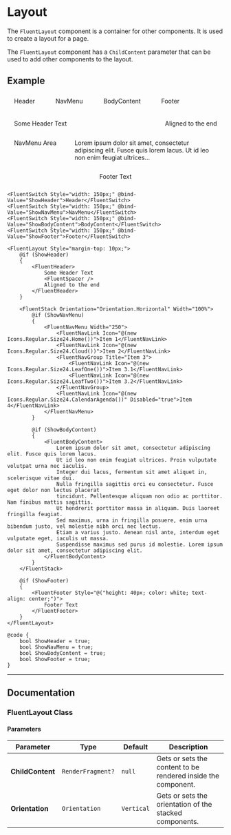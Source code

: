 # Layout

The `FluentLayout` component is a container for other components. It is used to create a layout for a page.

The `FluentLayout` component has a `ChildContent` parameter that can be used to add other components to the layout.

## Example

<div style="display: flex; gap: 1rem; margin-bottom: 1rem;">
    <!-- These are just visual placeholders, not functional switches -->
    <div style="display: inline-block; padding: 0.5rem 1rem; background-color: var(--neutral-fill-stealth-rest); border-radius: 99px;">Header</div>
    <div style="display: inline-block; padding: 0.5rem 1rem; background-color: var(--neutral-fill-stealth-rest); border-radius: 99px;">NavMenu</div>
    <div style="display: inline-block; padding: 0.5rem 1rem; background-color: var(--neutral-fill-stealth-rest); border-radius: 99px;">BodyContent</div>
    <div style="display: inline-block; padding: 0.5rem 1rem; background-color: var(--neutral-fill-stealth-rest); border-radius: 99px;">Footer</div>
</div>

<div style="border: 1px solid var(--neutral-stroke-rest); border-radius: var(--layer-corner-radius);">
    <div style="background-color: var(--accent-fill-rest); color: var(--color-on-accent-fill-rest); min-height: 40px; display: flex; align-items: center; justify-content: space-between; padding: 0 1rem;">
        <span>Some Header Text</span>
        <span>Aligned to the end</span>
    </div>
    <div style="display: flex; flex-direction: row; width: 100%;">
        <div style="width: 250px; background-color: var(--neutral-layer-2); padding: 1rem;">
            NavMenu Area
        </div>
        <div style="flex-grow: 1; padding: 1rem; background-color: var(--neutral-layer-1);">
            Lorem ipsum dolor sit amet, consectetur adipiscing elit. Fusce quis lorem lacus. Ut id leo non enim feugiat ultrices...
        </div>
    </div>
    <div style="height: 40px; background-color: var(--neutral-layer-3); color: var(--neutral-foreground-rest); text-align: center; line-height: 40px;">
        Footer Text
    </div>
</div>

```razor
<FluentSwitch Style="width: 150px;" @bind-Value="ShowHeader">Header</FluentSwitch>
<FluentSwitch Style="width: 150px;" @bind-Value="ShowNavMenu">NavMenu</FluentSwitch>
<FluentSwitch Style="width: 150px;" @bind-Value="ShowBodyContent">BodyContent</FluentSwitch>
<FluentSwitch Style="width: 150px;" @bind-Value="ShowFooter">Footer</FluentSwitch>

<FluentLayout Style="margin-top: 10px;">
    @if (ShowHeader)
    {
        <FluentHeader>
            Some Header Text
            <FluentSpacer />
            Aligned to the end
        </FluentHeader>
    }
    
    <FluentStack Orientation="Orientation.Horizontal" Width="100%">
        @if (ShowNavMenu)
        {
            <FluentNavMenu Width="250">
                <FluentNavLink Icon="@(new Icons.Regular.Size24.Home())">Item 1</FluentNavLink>
                <FluentNavLink Icon="@(new Icons.Regular.Size24.Cloud())">Item 2</FluentNavLink>
                <FluentNavGroup Title="Item 3">
                    <FluentNavLink Icon="@(new Icons.Regular.Size24.LeafOne())">Item 3.1</FluentNavLink>
                    <FluentNavLink Icon="@(new Icons.Regular.Size24.LeafTwo())">Item 3.2</FluentNavLink>
                </FluentNavGroup>
                <FluentNavLink Icon="@(new Icons.Regular.Size24.CalendarAgenda())" Disabled="true">Item 4</FluentNavLink>
            </FluentNavMenu>
        }

        @if (ShowBodyContent)
        {
            <FluentBodyContent>
                Lorem ipsum dolor sit amet, consectetur adipiscing elit. Fusce quis lorem lacus.
                Ut id leo non enim feugiat ultrices. Proin vulputate volutpat urna nec iaculis.
                Integer dui lacus, fermentum sit amet aliquet in, scelerisque vitae dui.
                Nulla fringilla sagittis orci eu consectetur. Fusce eget dolor non lectus placerat
                tincidunt. Pellentesque aliquam non odio ac porttitor. Nam finibus mattis sagittis.
                Ut hendrerit porttitor massa in aliquam. Duis laoreet fringilla feugiat.
                Sed maximus, urna in fringilla posuere, enim urna bibendum justo, vel molestie nibh orci nec lectus.
                Etiam a varius justo. Aenean nisl ante, interdum eget vulputate eget, iaculis ut massa.
                Suspendisse maximus sed purus id molestie. Lorem ipsum dolor sit amet, consectetur adipiscing elit.
            </FluentBodyContent>
        }
    </FluentStack>

    @if (ShowFooter)
    {
        <FluentFooter Style="@("height: 40px; color: white; text-align: center;")">
            Footer Text
        </FluentFooter>
    }
</FluentLayout>

@code {
    bool ShowHeader = true;
    bool ShowNavMenu = true;
    bool ShowBodyContent = true;
    bool ShowFooter = true;
}
```

---

## Documentation

### FluentLayout Class

#### Parameters

| Parameter | Type | Default | Description |
| --- | --- | --- | --- |
| **ChildContent** | `RenderFragment?` | `null` | Gets or sets the content to be rendered inside the component. |
| **Orientation** | `Orientation` | `Vertical` | Gets or sets the orientation of the stacked components. |